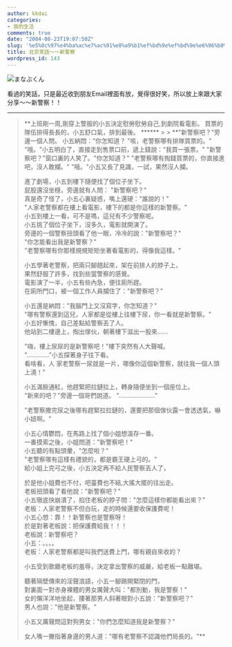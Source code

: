 ```yaml
---
author: kkdai
categories:
- 我的生活
comments: true
date: "2004-08-23T19:07:50Z"
slug: '%e5%8c%97%e4%ba%ac%e7%ac%91%e8%a9%b1%ef%bd%9e%ef%bd%9e%e6%96%b0%e8%ad%a6%e5%af%9f'
title: 北京笑話～～新警察
wordpress_id: 143
---
```


![まなぶくん](http://www.police.pref.yamaguchi.jp/0410/gakusyukan/image2/manabukun2.jpg)

看過的笑話，只是最近收到朋友Email裡面有放，覺得很好笑，所以放上來跟大家分享～～新警察！！

****

<blockquote>**上班剛一周,剛穿上警服的小五決定慰勞慰勞自己,到劇院看電影。  
買票的隊伍排得長長的，小五舒口氣，排到最後。  
******
> 
> **"新警察吧？"旁邊一個人問。  
小五納悶："你怎知道？  
"咳，老警察哪有排隊買票的。"  
"哦。"小五明白了，直接走到售票口前，遞上錢說："我買一張票。"  
"新警察吧？"窗口裏的人笑了。"你怎知道？"  
"老警察哪有掏錢買票的，你直接進吧，沒人敢攔。"  
"哦。"小五又長了見識，一試，果然沒人攔。  
  
進了劇場，小五到樓下隨便找了個位子坐下。  
屁股還沒坐穩，旁邊就有人問： "新警察吧？"  
真是奇了怪了，小五心裏疑惑，嘴上還硬："誰說的！"  
"人家老警察都在樓上看電影，樓下的都是你這樣的新警察。"  
小五到樓上一看，可不是嗎，這兒有不少警察呢。  
小五挑了個位子坐下，沒多久，電影就開演了。  
旁邊的一個警察扭頭看了他一眼，冷冷的說："新警察吧？"  
"你怎能看出我是新警察？"  
"老警察哪有你那樣規規矩矩坐著看電影的，得像我這樣。"  
  
  
小五學著老警察，把兩只腳翹起來，架在前排人的脖子上，  
果然舒服了許多，找到些當警察的感覺。  
電影演了一半，小五有些內急，便往廁所趕。  
在廁所門口，被一個工作人員攔住了："新警察吧？"  
  
  
小五還是納悶："我腦門上又沒寫字，你怎知道？"  
"哪有警察還到這兒，人家都是從樓上往樓下尿，你一看就是新警察。"  
小五好慚愧，自己差點給警察丟了人。  
他站到二樓邊上，掏出傢伙，朝著樓下滋出一股來......  
  
  
"嗨，樓上尿尿的是新警察吧！"樓下突然有人大聲喊。  
"............."小五探著身子往下看。  
看啥看，人 家老警察一尿就是一片，哪像你這個新警察，就往我一個人頭上澆！"  
  
小五滿臉通紅，他趕緊把拉鏈拉上，轉身隨便坐到一個座位上。  
"新來的吧？"旁邊一個哥們說道。 "....................."  
  
"老警察撒完尿之後哪有趕緊拉拉鏈的，還要把那個傢伙露一會透透氣，嚇小妞啊。"  
  
小五心情鬱悶，在馬路上找了個小姐想溫存一番。  
一番摸索之後，小姐問道："新警察吧！"  
小五聽的有點頭暈，"怎麼啦？"  
"老警察哪有這樣有禮貌的，都是霸王硬上弓的。"  
給小姐上完弓之後，小五決定再不給人民警察丟人了，  
  
  
於是他小姐費也不付，吧臺費也不結,大搖大擺的往出走。  
老板扭頭看了看他說："新警察吧？"  
小五徹底快崩潰了，掐住老板的脖子問："怎麼這樣你都能看出來？"  
老板：人家老警察不但白玩，走的時候還要收保護費呢！  
小五心想：靠！！新警察也是警察呀！  
於是對著老板說：把保護費給我！！！  
老板說：新警察吧？  
小五：。。。。  
老板：人家老警察都是叫我們送費上門，哪有親自來收的？  
  
  
小五受到歌廳老板的羞辱，決定拿出警察的威嚴，給老板一點難堪。  
  
聽著隔壁傳來的淫聲浪語，小五一腳踢開緊閉的門，  
對裏面一對赤身裸體的男女厲聲大叫："都別動，我是警察！"  
女的懶洋洋地坐起，摟著那男人斜著眼對小五說："新警察吧？"  
男人也說："他是新警察。"  
  
小五又厲聲問這對狗男女："你們怎麼知道我是新警察？"  
  
女人嘴一撇指著身邊的男人道："哪有老警察不認識他們局長的。"**  

> 
> </blockquote>
